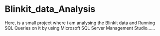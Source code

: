 # Blinkit_data_Analysis
Here, is a small project where i am analysing the Blinkit data and Running SQL Queries on it by using Microsoft SQL Server Management Studio......
